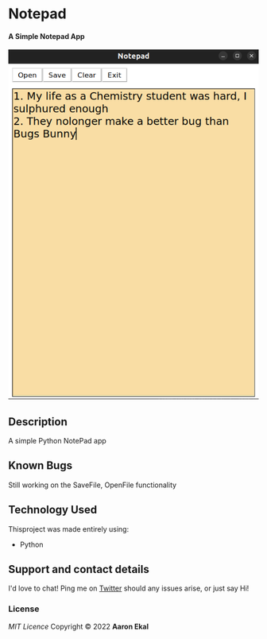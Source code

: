 # Notepad

#### A Simple Notepad App
![Landing page screenshot](static/img/ds1.png "NotePad")

## Description

A simple Python NotePad app

## Known Bugs

Still working on the SaveFile, OpenFile functionality

## Technology Used

Thisproject was made entirely using:

- Python

## Support and contact details

I'd love to chat! Ping me on [Twitter](https://twitter.com/aaronekal) should any issues arise, or just say Hi!

### License

_MIT Licence_
Copyright &copy; 2022 **Aaron Ekal**